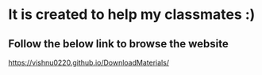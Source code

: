 # It is created to help my classmates :)
## Follow the below link to browse the website
https://vishnu0220.github.io/DownloadMaterials/